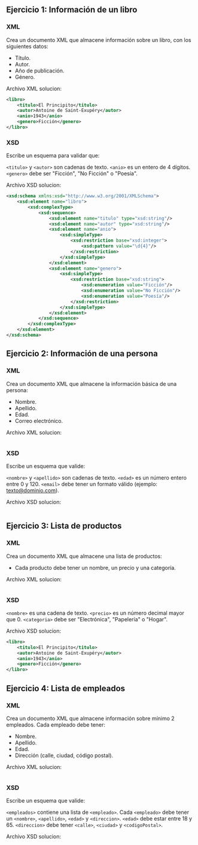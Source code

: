 ## Ejercicio 1: Información de un libro
### XML
Crea un documento XML que almacene información sobre un libro, con los siguientes datos:

- Título.
- Autor.
- Año de publicación.
- Género.

Archivo XML solucion:
```xml
<libro>
    <titulo>El Principito</titulo>
    <autor>Antoine de Saint-Exupéry</autor>
    <anio>1943</anio>
    <genero>Ficción</genero>
</libro>
```

### XSD
Escribe un esquema para validar que:

`<titulo>` y `<autor>` son cadenas de texto.
`<anio>` es un entero de 4 dígitos.
`<genero>` debe ser "Ficción", "No Ficción" o "Poesía".

Archivo XSD solucion:

```xml
<xsd:schema xmlns:xsd="http://www.w3.org/2001/XMLSchema">
    <xsd:element name="libro">
        <xsd:complexType>
            <xsd:sequence>
                <xsd:element name="titulo" type="xsd:string"/>
                <xsd:element name="autor" type="xsd:string"/>
                <xsd:element name="anio">
                    <xsd:simpleType>
                        <xsd:restriction base="xsd:integer">
                            <xsd:pattern value="\d{4}"/>
                        </xsd:restriction>
                    </xsd:simpleType>
                </xsd:element>
                <xsd:element name="genero">
                    <xsd:simpleType>
                        <xsd:restriction base="xsd:string">
                            <xsd:enumeration value="Ficción"/>
                            <xsd:enumeration value="No Ficción"/>
                            <xsd:enumeration value="Poesía"/>
                        </xsd:restriction>
                    </xsd:simpleType>
                </xsd:element>
            </xsd:sequence>
        </xsd:complexType>
    </xsd:element>
</xsd:schema>
```

## Ejercicio 2: Información de una persona
### XML
Crea un documento XML que almacene la información básica de una persona:

- Nombre.
- Apellido.
- Edad.
- Correo electrónico.

Archivo XML solucion:
```xml

```

### XSD
Escribe un esquema que valide:

`<nombre>` y `<apellido>` son cadenas de texto.
`<edad>` es un número entero entre 0 y 120.
`<email>` debe tener un formato válido (ejemplo: texto@dominio.com).

Archivo XSD solucion:
```xml

```

## Ejercicio 3: Lista de productos
### XML
Crea un documento XML que almacene una lista de productos:

- Cada producto debe tener un nombre, un precio y una categoría.

Archivo XML solucion:
```xml

```

### XSD

`<nombre>` es una cadena de texto.
`<precio>` es un número decimal mayor que 0.
`<categoria>` debe ser "Electrónica", "Papelería" o "Hogar".

Archivo XSD solucion:
```xml
<libro>
    <titulo>El Principito</titulo>
    <autor>Antoine de Saint-Exupéry</autor>
    <anio>1943</anio>
    <genero>Ficción</genero>
</libro>

```

## Ejercicio 4: Lista de empleados
### XML
Crea un documento XML que almacene información sobre mínimo 2 empleados. Cada empleado debe tener:

- Nombre.
- Apellido.
- Edad.
- Dirección (calle, ciudad, código postal).

Archivo XML solucion:
```xml

```

### XSD
Escribe un esquema que valide:

`<empleados>` contiene una lista de `<empleado>`.
Cada `<empleado>` debe tener un `<nombre>`, `<apellido>`, `<edad>` y `<direccion>`.
`<edad>` debe estar entre 18 y 65.
`<direccion>` debe tener `<calle>`, `<ciudad>` y `<codigoPostal>`.

Archivo XSD solucion:
```xml

```
